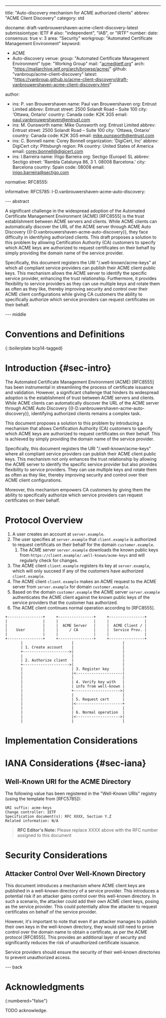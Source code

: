 ---
title: "Auto-discovery mechanism for ACME authorized clients"
abbrev: "ACME Client Discovery"
category: std

docname: draft-vanbrouwershaven-acme-client-discovery-latest
submissiontype: IETF  # also: "independent", "IAB", or "IRTF"
number:
date:
consensus: true
v: 3
area: "Security"
workgroup: "Automated Certificate Management Environment"
keyword:
 - ACME
 - Auto-discovery
venue:
  group: "Automated Certificate Management Environment"
  type: "Working Group"
  mail: "acme@ietf.org"
  arch: "https://mailarchive.ietf.org/arch/browse/acme/"
  github: "vanbroup/acme-client-discovery"
  latest: "https://vanbroup.github.io/acme-client-discovery/draft-vanbrouwershaven-acme-client-discovery.html"

author:
  - ins: P. van Brouwershaven
    name: Paul van Brouwershaven
    org: Entrust Limited
    abbrev: Entrust
    street: 2500 Solandt Road – Suite 100
    city: 'Ottawa, Ontario'
    country: Canada
    code: K2K 3G5
    email: paul.vanbrouwershaven@entrust.com
  - ins: M. Ounsworth
    name: Mike Ounsworth
    org: Entrust Limited
    abbrev: Entrust
    street: 2500 Solandt Road – Suite 100
    city: 'Ottawa, Ontario'
    country: Canada
    code: K2K 3G5
    email: mike.ounsworth@entrust.com
  - ins: C. Bonnell
    name: Corey Bonnell
    organization: 'DigiCert, Inc'
    abbrev: DigiCert
    city: Pittsburgh
    region: PA
    country: United States of America
    email: corey.bonnell@digicert.com
  - ins: I.Barreira
    name: Iñigo Barreira
    org: Sectigo (Europe) SL
    abbrev: Sectigo
    street: 'Rambla Catalunya 86, 3 1. 08008 Barcelona.'
    city: Barcelona
    country: Spain
    code: 08008
    email: inigo.barreira@sectigo.com

normative:
  RFC8555:

informative:
  RFC5785:
  I-D.vanbrouwershaven-acme-auto-discovery:

--- abstract

A significant challenge in the widespread adoption of the Automated Certificate Management Environment (ACME) [RFC8555] is the trust establishment between ACME servers and clients. While ACME clients can automatically discover the URL of the ACME server through ACME Auto Discovery {{I-D.vanbrouwershaven-acme-auto-discovery}}, they face difficulty in identifying authorized clients. This draft proposes a solution to this problem by allowing Certification Authority (CA) customers to specify which ACME keys are authorized to request certificates on their behalf by simply providing the domain name of the service provider.

Specifically, this document registers the URI "/.well-known/acme-keys" at which all compliant service providers can publish their ACME client public keys. This mechanism allows the ACME server to identify the specific service provider, enhancing the trust relationship. Furthermore, it provides flexibility to service providers as they can use multiple keys and rotate them as often as they like, thereby improving security and control over their ACME client configurations while giving CA customers the ability to specifically authorize which service providers can request certificates on their behalf.


--- middle

# Conventions and Definitions

{::boilerplate bcp14-tagged}

# Introduction {#sec-intro}

The Automated Certificate Management Environment (ACME) [RFC8555] has been instrumental in streamlining the process of certificate issuance and validation. However, a significant challenge that hinders its widespread adoption is the establishment of trust between ACME servers and clients. While ACME clients can automatically discover the URL of the ACME server through ACME Auto Discovery {{I-D.vanbrouwershaven-acme-auto-discovery}}, identifying authorized clients remains a complex task.

This document proposes a solution to this problem by introducing a mechanism that allows Certification Authority (CA) customers to specify which ACME keys are authorized to request certificates on their behalf. This is achieved by simply providing the domain name of the service provider.

Specifically, this document registers the URI "/.well-known/acme-keys" where all compliant service providers can publish their ACME client public keys. This mechanism not only enhances the trust relationship by allowing the ACME server to identify the specific service provider but also provides flexibility to service providers. They can use multiple keys and rotate them as often as they like, thereby improving security and control over their ACME client configurations.

Moreover, this mechanism empowers CA customers by giving them the ability to specifically authorize which service providers can request certificates on their behalf.

# Protocol Overview

1. A user creates an account at `server.example`.
2. The user specifies at `server.example` that `client.example` is authorized to request certificats on their behalf for the domain `customer.example`.
   1. The ACME server `server.example` downloads the known public keys from `https://client.example/.well-known/acme-keys` and will regularly check for changes.
3. The ACME client `client.example` registers its key at `server.example`, which will only succeed if any of the customers have authorized `client.example`.
4. The ACME client `client.example` makes an ACME request to the ACME server from `server.example` for domain `customer.example`.
5. Based on the domain `customer.example` the ACME server `server.example` authenticates the ACME client against the known public keys of the service providers that the customer has authorized.
6. The ACME client continues normal operation according to [RFC8555].

~~~ aasvg
+----------------+     +----------------+     +----------------+
|                |     |                |     |                |
|                |     |  ACME Server   |     |  ACME Client / |
|    User        |     |     / CA       |     |  Service Prov. |
|                |     |                |     |                |
+----------------+     +----------------+     +----------------+
       |                      |                      |
       | 1. Create account    |                      |
       +--------------------->|                      |
       |                      |                      |
       | 2. Authorize client  |                      |
       +--------------------->|                      |
       |                      | 3. Register key      |
       |                      |<---------------------|
       |                      |                      |
       |                      | 4. Verify key with   |
       |                      | info from well-known |
       |                      +--------------------->|
       |                      |                      |
       |                      | 5. Request cert      |
       |                      |<---------------------+
       |                      |                      |
       |                      | 6. Normal operation  |
       |                      |<-------------------->|
       |                      |                      |

~~~


# Implementation Considerations

# IANA Considerations {#sec-iana}

##  Well-Known URI for the ACME Directory

The following value has been registered in the "Well-Known URIs" registry (using the template from [RFC5785]):

~~~
URI suffix: acme-keys
Change controller: IETF
Specification document(s): RFC XXXX, Section Y.Z
Related information: N/A
~~~

> **RFC Editor's Note:** Please replace XXXX above with the RFC number assigned to this document

# Security Considerations

## Attacker Control Over Well-Known Directory

This document introduces a mechanism where ACME client keys are published in a well-known directory of a service provider. This introduces a potential risk if an attacker gains control over this well-known directory. In such a scenario, the attacker could add their own ACME client keys, posing as the service provider. This could potentially allow the attacker to request certificates on behalf of the service provider.

However, it's important to note that even if an attacker manages to publish their own keys in the well-known directory, they would still need to prove control over the domain name to obtain a certificate, as per the ACME protocol [RFC8555]. This provides an additional layer of security and significantly reduces the risk of unauthorized certificate issuance.

Service providers should ensure the security of their well-known directories to prevent unauthorized access.

--- back

# Acknowledgments
{:numbered="false"}

TODO acknowledge.
